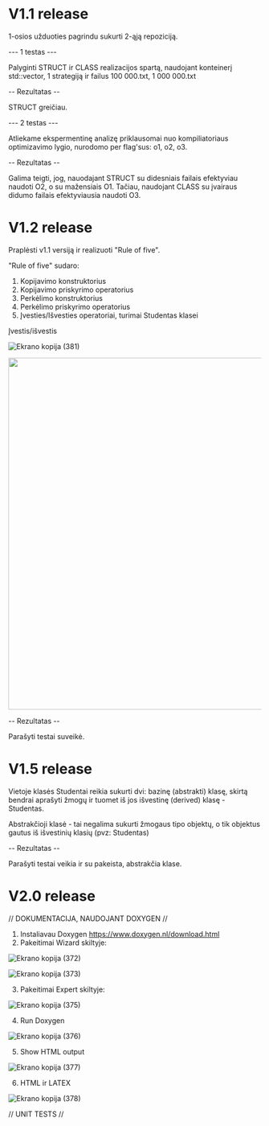 # V1.1 release

1-osios užduoties pagrindu sukurti 2-ąją repoziciją. 

--- 1 testas ---

Palyginti STRUCT ir CLASS realizacijos spartą, naudojant konteinerį std::vector, 1 strategiją ir failus 100 000.txt, 1 000 000.txt

-- Rezultatas --

STRUCT greičiau.

--- 2 testas ---

Atliekame ekspermentinę analizę priklausomai nuo kompiliatoriaus optimizavimo lygio, nurodomo per flag'sus: o1, o2, o3.

-- Rezultatas --

Galima teigti, jog, nauodajant STRUCT su didesniais failais efektyviau naudoti O2, o su mažensiais O1. 
Tačiau, naudojant CLASS su įvairaus didumo failais efektyviausia naudoti O3.

# V1.2 release

Praplėsti v1.1 versiją ir realizuoti "Rule of five".

"Rule of five" sudaro:

1. Kopijavimo konstruktorius
2. Kopijavimo priskyrimo operatorius
3. Perkėlimo konstruktorius
4. Perkėlimo priskyrimo operatorius
5. Įvesties/Išvesties operatoriai, turimai Studentas klasei

Įvestis/išvestis

![Ekrano kopija (381)](https://github.com/Jovitel/2_OP/assets/150922295/7fa861cc-0689-4829-9f3e-0f759b1e4e7a)

<img src="https://github.com/Jovitel/2_OP/assets/150922295/7fa861cc-0689-4829-9f3e-0f759b1e4e7a" width="700" />

-- Rezultatas --

Parašyti testai suveikė. 

# V1.5 release

Vietoje klasės Studentai reikia sukurti dvi: bazinę (abstrakti) klasę, skirtą bendrai aprašyti žmogų ir tuomet iš jos išvestinę (derived) klasę - Studentas.

Abstrakčioji klasė - tai negalima sukurti žmogaus tipo objektų, o tik objektus gautus iš išvestinių klasių (pvz: Studentas)

-- Rezultatas --

Parašyti testai veikia ir su pakeista, abstrakčia klase.

# V2.0 release

// DOKUMENTACIJA, NAUDOJANT DOXYGEN //

1. Instaliavau Doxygen https://www.doxygen.nl/download.html
2. Pakeitimai Wizard skiltyje:

![Ekrano kopija (372)](https://github.com/Jovitel/2_OP/assets/150922295/36df219b-34a7-4aa2-8877-c429ba408be5)

![Ekrano kopija (373)](https://github.com/Jovitel/2_OP/assets/150922295/e199690d-aebd-4c17-93fe-cbf118b59c2c)

3. Pakeitimai Expert skiltyje:

![Ekrano kopija (375)](https://github.com/Jovitel/2_OP/assets/150922295/6e6798ff-2b33-4ea0-8dca-9bb13d9ee89b)

4. Run Doxygen

![Ekrano kopija (376)](https://github.com/Jovitel/2_OP/assets/150922295/a7985430-97ab-48ef-92bc-e77ad44863b7)

5. Show HTML output

![Ekrano kopija (377)](https://github.com/Jovitel/2_OP/assets/150922295/54dd6c76-b01e-4fb0-9617-f0f94cc46db4)

6. HTML ir LATEX

![Ekrano kopija (378)](https://github.com/Jovitel/2_OP/assets/150922295/0e7af6fd-b5e7-45cb-9821-5a4de5e8f930)

// UNIT TESTS //
